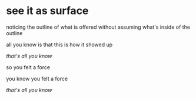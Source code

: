 # see it as surface

noticing the outline of what is offered without assuming what's inside of the outline

all you know is that this is how it showed up

_that's all you know_

so you felt a force

you know you felt a force

_that's all you know_
